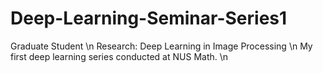 # Deep-Learning-Seminar-Series1
Graduate Student \n
Research: Deep Learning in Image Processing \n
My first deep learning series conducted at NUS Math. \n
